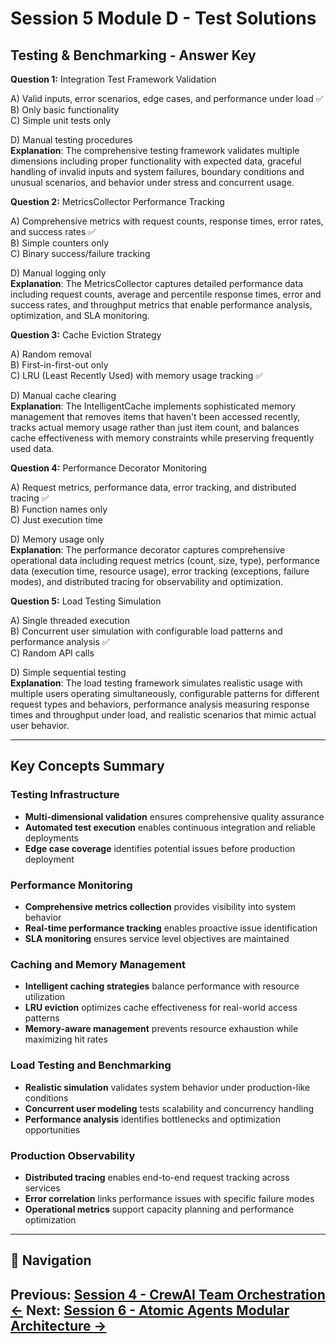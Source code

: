 # Session 5 Module D - Test Solutions

## Testing & Benchmarking - Answer Key

**Question 1:** Integration Test Framework Validation  

A) Valid inputs, error scenarios, edge cases, and performance under load ✅  
B) Only basic functionality  
C) Simple unit tests only  

D) Manual testing procedures  
**Explanation**: The comprehensive testing framework validates multiple dimensions including proper functionality with expected data, graceful handling of invalid inputs and system failures, boundary conditions and unusual scenarios, and behavior under stress and concurrent usage.

**Question 2:** MetricsCollector Performance Tracking  

A) Comprehensive metrics with request counts, response times, error rates, and success rates ✅  
B) Simple counters only  
C) Binary success/failure tracking  

D) Manual logging only  
**Explanation**: The MetricsCollector captures detailed performance data including request counts, average and percentile response times, error and success rates, and throughput metrics that enable performance analysis, optimization, and SLA monitoring.

**Question 3:** Cache Eviction Strategy  

A) Random removal  
B) First-in-first-out only  
C) LRU (Least Recently Used) with memory usage tracking ✅  

D) Manual cache clearing  
**Explanation**: The IntelligentCache implements sophisticated memory management that removes items that haven't been accessed recently, tracks actual memory usage rather than just item count, and balances cache effectiveness with memory constraints while preserving frequently used data.

**Question 4:** Performance Decorator Monitoring  

A) Request metrics, performance data, error tracking, and distributed tracing ✅  
B) Function names only  
C) Just execution time  

D) Memory usage only  
**Explanation**: The performance decorator captures comprehensive operational data including request metrics (count, size, type), performance data (execution time, resource usage), error tracking (exceptions, failure modes), and distributed tracing for observability and optimization.

**Question 5:** Load Testing Simulation  

A) Single threaded execution  
B) Concurrent user simulation with configurable load patterns and performance analysis ✅  
C) Random API calls  

D) Simple sequential testing  
**Explanation**: The load testing framework simulates realistic usage with multiple users operating simultaneously, configurable patterns for different request types and behaviors, performance analysis measuring response times and throughput under load, and realistic scenarios that mimic actual user behavior.

---

## Key Concepts Summary

### Testing Infrastructure

- **Multi-dimensional validation** ensures comprehensive quality assurance  
- **Automated test execution** enables continuous integration and reliable deployments  
- **Edge case coverage** identifies potential issues before production deployment  

### Performance Monitoring

- **Comprehensive metrics collection** provides visibility into system behavior  
- **Real-time performance tracking** enables proactive issue identification  
- **SLA monitoring** ensures service level objectives are maintained  

### Caching and Memory Management

- **Intelligent caching strategies** balance performance with resource utilization  
- **LRU eviction** optimizes cache effectiveness for real-world access patterns  
- **Memory-aware management** prevents resource exhaustion while maximizing hit rates  

### Load Testing and Benchmarking

- **Realistic simulation** validates system behavior under production-like conditions  
- **Concurrent user modeling** tests scalability and concurrency handling  
- **Performance analysis** identifies bottlenecks and optimization opportunities  

### Production Observability

- **Distributed tracing** enables end-to-end request tracking across services  
- **Error correlation** links performance issues with specific failure modes  
- **Operational metrics** support capacity planning and performance optimization  
---

## 🧭 Navigation

**Previous:** [Session 4 - CrewAI Team Orchestration ←](Session4_CrewAI_Team_Orchestration.md)
**Next:** [Session 6 - Atomic Agents Modular Architecture →](Session6_Atomic_Agents_Modular_Architecture.md)
---
